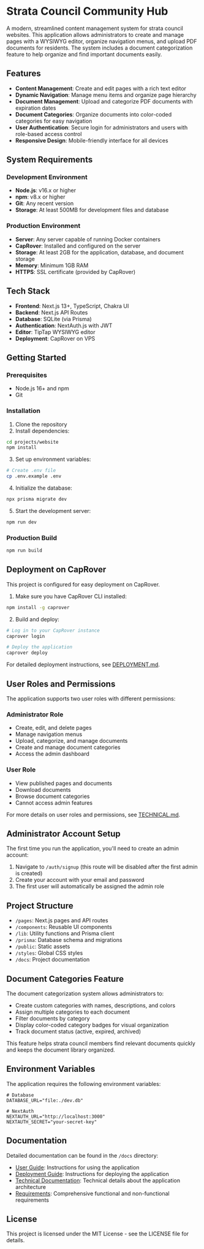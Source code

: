 # Strata Council Community Hub

A modern, streamlined content management system for strata council websites. This application allows administrators to create and manage pages with a WYSIWYG editor, organize navigation menus, and upload PDF documents for residents. The system includes a document categorization feature to help organize and find important documents easily.

## Features

- **Content Management**: Create and edit pages with a rich text editor
- **Dynamic Navigation**: Manage menu items and organize page hierarchy
- **Document Management**: Upload and categorize PDF documents with expiration dates
- **Document Categories**: Organize documents into color-coded categories for easy navigation
- **User Authentication**: Secure login for administrators and users with role-based access control
- **Responsive Design**: Mobile-friendly interface for all devices

## System Requirements

### Development Environment
- **Node.js**: v16.x or higher
- **npm**: v8.x or higher
- **Git**: Any recent version
- **Storage**: At least 500MB for development files and database

### Production Environment
- **Server**: Any server capable of running Docker containers
- **CapRover**: Installed and configured on the server
- **Storage**: At least 2GB for the application, database, and document storage
- **Memory**: Minimum 1GB RAM
- **HTTPS**: SSL certificate (provided by CapRover)

## Tech Stack

- **Frontend**: Next.js 13+, TypeScript, Chakra UI
- **Backend**: Next.js API Routes
- **Database**: SQLite (via Prisma)
- **Authentication**: NextAuth.js with JWT
- **Editor**: TipTap WYSIWYG editor
- **Deployment**: CapRover on VPS

## Getting Started

### Prerequisites

- Node.js 16+ and npm
- Git

### Installation

1. Clone the repository
2. Install dependencies:

```bash
cd projects/website
npm install
```

3. Set up environment variables:

```bash
# Create .env file
cp .env.example .env
```

4. Initialize the database:

```bash
npx prisma migrate dev
```

5. Start the development server:

```bash
npm run dev
```

### Production Build

```bash
npm run build
```

## Deployment on CapRover

This project is configured for easy deployment on CapRover.

1. Make sure you have CapRover CLI installed:

```bash
npm install -g caprover
```

2. Build and deploy:

```bash
# Log in to your CapRover instance
caprover login

# Deploy the application
caprover deploy
```

For detailed deployment instructions, see [DEPLOYMENT.md](docs/DEPLOYMENT.md).

## User Roles and Permissions

The application supports two user roles with different permissions:

### Administrator Role
- Create, edit, and delete pages
- Manage navigation menus
- Upload, categorize, and manage documents
- Create and manage document categories
- Access the admin dashboard

### User Role
- View published pages and documents
- Download documents
- Browse document categories
- Cannot access admin features

For more details on user roles and permissions, see [TECHNICAL.md](docs/TECHNICAL.md).

## Administrator Account Setup

The first time you run the application, you'll need to create an admin account:

1. Navigate to `/auth/signup` (this route will be disabled after the first admin is created)
2. Create your account with your email and password
3. The first user will automatically be assigned the admin role

## Project Structure

- `/pages`: Next.js pages and API routes
- `/components`: Reusable UI components
- `/lib`: Utility functions and Prisma client
- `/prisma`: Database schema and migrations
- `/public`: Static assets
- `/styles`: Global CSS styles
- `/docs`: Project documentation

## Document Categories Feature

The document categorization system allows administrators to:

- Create custom categories with names, descriptions, and colors
- Assign multiple categories to each document
- Filter documents by category
- Display color-coded category badges for visual organization
- Track document status (active, expired, archived)

This feature helps strata council members find relevant documents quickly and keeps the document library organized.

## Environment Variables

The application requires the following environment variables:

```
# Database
DATABASE_URL="file:./dev.db"

# NextAuth
NEXTAUTH_URL="http://localhost:3000"
NEXTAUTH_SECRET="your-secret-key"
```

## Documentation

Detailed documentation can be found in the `/docs` directory:

- [User Guide](docs/USER_GUIDE.md): Instructions for using the application
- [Deployment Guide](docs/DEPLOYMENT.md): Instructions for deploying the application
- [Technical Documentation](docs/TECHNICAL.md): Technical details about the application architecture
- [Requirements](docs/REQUIREMENTS.md): Comprehensive functional and non-functional requirements

## License

This project is licensed under the MIT License - see the LICENSE file for details. 